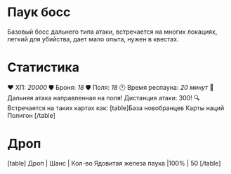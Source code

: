 # Паук босс
Базовый босс дальнего типа атаки, встречается на многих локациях, легкий для убийства, дает мало опыта, нужен в квестах.
# Cтатистика
❤ ХП: *20000*
🛡 Броня: *18*
🛡 Поля: *18*
🕛 Время респауна: *20 минут*
🔫 Дальняя атака направленная на поля!
   Дистанция атаки: 300!
🔍 Встречается на таких картах как:
[table]База новобранцев
Карты наций
Полигон
[/table]
# Дроп
[table] Дроп | Шанс | Кол-во
Ядовитая железа паука |100% | 50
[/table]